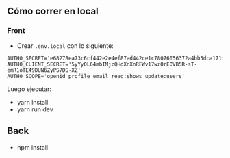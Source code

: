 ## Cómo correr en local

### Front

- Crear `.env.local` con lo siguiente:
```
AUTH0_SECRET='e68278ea73c6cf442e2e4ef87ad442ce1c78076056372a4bb5dca171dabb1e7a'
AUTH0_CLIENT_SECRET='5yYyQL64mbIMjcQHdXnXnRFWv17wzOrEOVB5R-sT-emR1oTE49DUN6ZyPS7DG-XZ'
AUTH0_SCOPE='openid profile email read:shows update:users'
```

Luego ejecutar:

- yarn install
- yarn run dev


## Back 
- npm install
